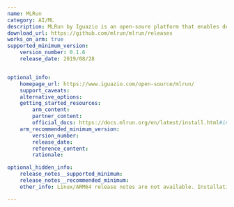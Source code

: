 ```yaml
---
name: MLRun
category: AI/ML
description: MLRun by Iguazio is an open-soure platform that enables developers to quickly build and manage continuous ML applications throughout their lifecycles.
download_url: https://github.com/mlrun/mlrun/releases
works_on_arm: true
supported_minimum_version:
    version_number: 0.1.6
    release_date: 2019/08/28


optional_info:
    homepage_url: https://www.iguazio.com/open-source/mlrun/
    support_caveats:
    alternative_options:
    getting_started_resources:
        arm_content:
        partner_content:
        official_docs: https://docs.mlrun.org/en/latest/install.html#install-setup-guide
    arm_recommended_minimum_version:
        version_number:
        release_date:
        reference_content:
        rationale:

optional_hidden_info:
    release_notes__supported_minimum:
    release_notes__recommended_minimum:
    other_info: Linux/ARM64 release notes are not available. Installation is verified using "pip3 install mlrun".

---
```


